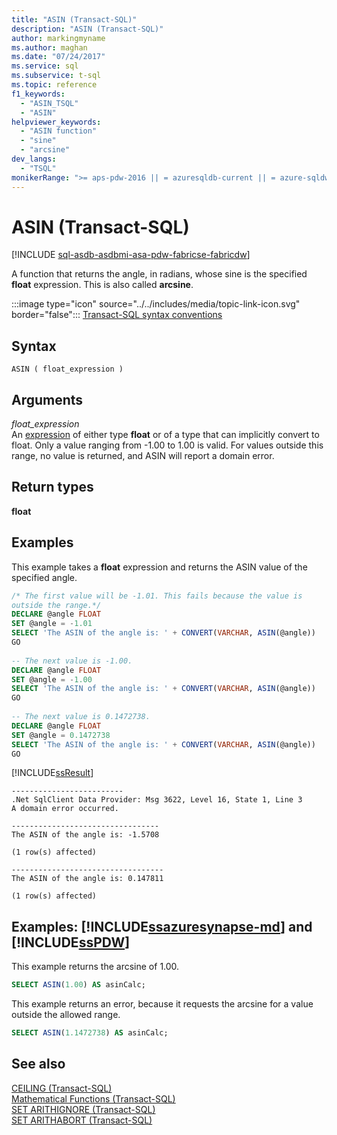 ```yaml
---
title: "ASIN (Transact-SQL)"
description: "ASIN (Transact-SQL)"
author: markingmyname
ms.author: maghan
ms.date: "07/24/2017"
ms.service: sql
ms.subservice: t-sql
ms.topic: reference
f1_keywords:
  - "ASIN_TSQL"
  - "ASIN"
helpviewer_keywords:
  - "ASIN function"
  - "sine"
  - "arcsine"
dev_langs:
  - "TSQL"
monikerRange: ">= aps-pdw-2016 || = azuresqldb-current || = azure-sqldw-latest || >= sql-server-2016 || >= sql-server-linux-2017 || = azuresqldb-mi-current||=fabric"
---
```

# ASIN (Transact-SQL)
[!INCLUDE [sql-asdb-asdbmi-asa-pdw-fabricse-fabricdw](../../includes/applies-to-version/sql-asdb-asdbmi-asa-pdw-fabricse-fabricdw.md)]

A function that returns the angle, in radians, whose sine is the specified **float** expression. This is also called **arcsine**.
  
:::image type="icon" source="../../includes/media/topic-link-icon.svg" border="false"::: [Transact-SQL syntax conventions](../../t-sql/language-elements/transact-sql-syntax-conventions-transact-sql.md)
  
## Syntax  
  
```syntaxsql
ASIN ( float_expression )  
```  
  
## Arguments
*float_expression*  
An [expression](../../t-sql/language-elements/expressions-transact-sql.md) of either type **float** or of a type that can implicitly convert to float. Only a value ranging from -1.00 to 1.00 is valid. For values outside this range, no value is returned, and ASIN will report a domain error.
  
## Return types
**float**
  
## Examples  
This example takes a **float** expression and returns the ASIN value of the specified angle.
  
```sql
/* The first value will be -1.01. This fails because the value is   
outside the range.*/  
DECLARE @angle FLOAT  
SET @angle = -1.01  
SELECT 'The ASIN of the angle is: ' + CONVERT(VARCHAR, ASIN(@angle))  
GO  
  
-- The next value is -1.00.  
DECLARE @angle FLOAT  
SET @angle = -1.00  
SELECT 'The ASIN of the angle is: ' + CONVERT(VARCHAR, ASIN(@angle))  
GO  
  
-- The next value is 0.1472738.  
DECLARE @angle FLOAT  
SET @angle = 0.1472738  
SELECT 'The ASIN of the angle is: ' + CONVERT(VARCHAR, ASIN(@angle))  
GO  
```  
  
[!INCLUDE[ssResult](../../includes/ssresult-md.md)]
  
```
-------------------------  
.Net SqlClient Data Provider: Msg 3622, Level 16, State 1, Line 3  
A domain error occurred.  
  
---------------------------------   
The ASIN of the angle is: -1.5708                          
  
(1 row(s) affected)  
  
----------------------------------   
The ASIN of the angle is: 0.147811                         
  
(1 row(s) affected)  
```  
  
## Examples: [!INCLUDE[ssazuresynapse-md](../../includes/ssazuresynapse-md.md)] and [!INCLUDE[ssPDW](../../includes/sspdw-md.md)]  
This example returns the arcsine of 1.00.
  
```sql
SELECT ASIN(1.00) AS asinCalc;  
```  
  
This example returns an error, because it requests the arcsine for a value outside the allowed range.
  
```sql
SELECT ASIN(1.1472738) AS asinCalc;  
```  
  
## See also
[CEILING &#40;Transact-SQL&#41;](../../t-sql/functions/ceiling-transact-sql.md)  
[Mathematical Functions &#40;Transact-SQL&#41;](../../t-sql/functions/mathematical-functions-transact-sql.md)  
[SET ARITHIGNORE &#40;Transact-SQL&#41;](../../t-sql/statements/set-arithignore-transact-sql.md)  
[SET ARITHABORT &#40;Transact-SQL&#41;](../../t-sql/statements/set-arithabort-transact-sql.md)
  
  

